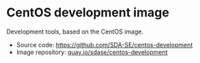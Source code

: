 # CentOS development image

Development tools, based on the CentOS image.

* Source code: <https://github.com/SDA-SE/centos-development>
* Image repository: [quay.io/sdase/centos-development](
  https://quay.io/repository/sdase/centos-development?tab=tags)
